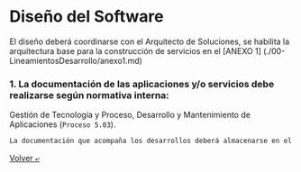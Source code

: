 # Diseño del Software

El diseño deberá coordinarse con el Arquitecto de Soluciones, se habilita la arquitectura base para la construcción de servicios en el [ANEXO 1] (./00-LineamientosDesarrollo/anexo1.md)

### 1. La documentación de las aplicaciones y/o servicios debe realizarse según normativa interna: 
Gestión de Tecnología y Proceso, Desarrollo y Mantenimiento de Aplicaciones (`Proceso 5.03`).


```bash
La documentación que acompaña los desarrollos deberá almacenarse en el repositorio oficial del Banco: GITLAB.
```
[Volver &ldca;](/README.md "Regresar a página principal")